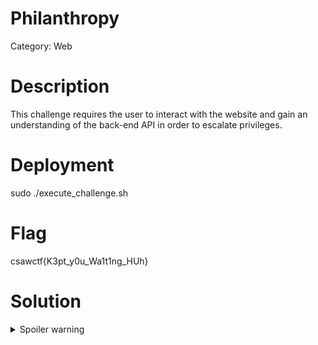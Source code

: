 # Philanthropy

Category: Web

# Description

This challenge requires the user to interact with the website and gain an understanding of the back-end API in order to escalate privileges.

# Deployment

sudo ./execute_challenge.sh

# Flag

csawctf{K3pt_y0u_Wa1t1ng_HUh}

# Solution

<details>
    <summary> Spoiler warning </summary>

        Two part privilege escalation:

        Upgrade to member:


        Refer to solve_upgrade_member.py for a solver to these steps but effectively:

        Register for an account and login.

        Utilize the profile page to see a list of attributes about your account, notice a "member" field.

        Can arbitrarily update fields via the endpoint discovered when altering your first/last name, use this to update membership.

        

        Escalate to new account:


        Once a member go to the identify page to get an API call to images with "otacon@protonmail.com" used in query

        Upon reviewing the "credit" field in the /images endpoint response, there will be several accounts to try.

        When requesting with "solidsnake@protonmail.com" there will be an image revealing the username and password to his account and allow access to flag.

</details>